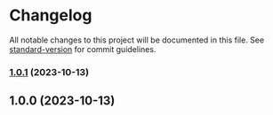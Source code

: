 # Changelog

All notable changes to this project will be documented in this file. See [standard-version](https://github.com/conventional-changelog/standard-version) for commit guidelines.

### [1.0.1](https://github.com/vocoWone/reaux-cli/compare/v1.0.0...v1.0.1) (2023-10-13)

## 1.0.0 (2023-10-13)
